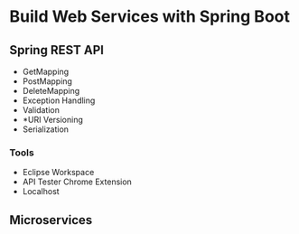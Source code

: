 # Build Web Services with Spring Boot 
## Spring REST API
- GetMapping
- PostMapping
- DeleteMapping
- Exception Handling
- Validation
- *URI Versioning
- Serialization

### Tools
- Eclipse Workspace
- API Tester Chrome Extension
- Localhost 

## Microservices
